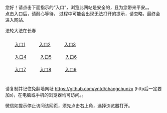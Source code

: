 您好！请点击下面指示的“入口”，浏览此网站是安全的，且为您带来平安。。 <br/>
点击入口后，请耐心等待， 过程中可能会出现无法打开的提示，请忽略，最终会进入网站. </br>

法轮大法在长春<br/>
<div style="padding:10px"><a style="margin:20px" target="_blank" href="https://d49xk107gwjt.cloudfront.net/2Qpsp?dmqiwxpk" id="ccLink1" rel="nofollow">入口1</a> <a target="_blank" style="margin:20px" href="https://d3u8mzt9u3kwkt.cloudfront.net/2Qpsp?zbfbjk" id="ccLink2" rel="nofollow">入口2</a> <a style="margin:20px" target="_blank" href="https://d3ns7khsmvqwy1.cloudfront.net/2Qpsp?jthfjrwy" id="ccLink3" rel="nofollow">入口3</a></div>

<div style="padding:10px" ><a style="margin:20px" target="_blank" href="https://d49xk107gwjt.cloudfront.net/2Qpsp?dmqiwxpk" id="ccLink4" rel="nofollow">入口4</a> <a style="margin:20px" href="https://d3u8mzt9u3kwkt.cloudfront.net/2Qpsp?zbfbjk" target="_blank" id="ccLink5" rel="nofollow">入口5</a> <a style="margin:20px" href="https://d3ns7khsmvqwy1.cloudfront.net/2Qpsp?jthfjrwy" target="_blank" id="ccLink6" rel="nofollow">入口6</a></div>

<div style="padding:10px"><a style="margin:20px" target="_blank" href="https://d49xk107gwjt.cloudfront.net/2Qpsp?dmqiwxpk" id="ccLink7" rel="nofollow">入口7</a> <a style="margin:20px" href="https://d3u8mzt9u3kwkt.cloudfront.net/2Qpsp?zbfbjk" target="_blank" id="ccLink8" rel="nofollow">入口8</a> <a style="margin:20px" target="_blank" href="https://d3ns7khsmvqwy1.cloudfront.net/2Qpsp?jthfjrwy" id="ccLink9" rel="nofollow">入口9</a></div>

<br/>



请复制并记住免翻墙网址 https://github.com/yntd/changchunzx (http后一定要加s)，在电脑或手机的浏览器均可访问。。<br/>

微信如提示停止访问该网页，须先点击右上角，选择浏览器打开。
